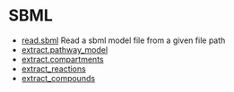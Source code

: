 # SBML



+ [read.sbml](SBML/read.sbml.1) Read a sbml model file from a given file path
+ [extract.pathway_model](SBML/extract.pathway_model.1) 
+ [extract.compartments](SBML/extract.compartments.1) 
+ [extract_reactions](SBML/extract_reactions.1) 
+ [extract_compounds](SBML/extract_compounds.1) 

